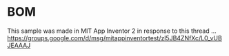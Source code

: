 # BOM
This sample was made in MIT App Inventor 2 in response to this thread ...
https://groups.google.com/d/msg/mitappinventortest/zl5JB4ZNfXc/L0_vUBJEAAAJ

